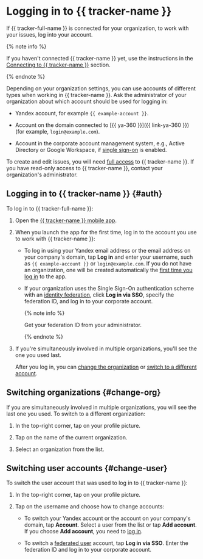 # Logging in to {{ tracker-name }}

If {{ tracker-full-name }} is connected for your organization, to work with your issues, log into your account.

{% note info %}

If you haven't connected {{ tracker-name }} yet, use the instructions in the [Connecting to {{ tracker-name }}](enable-tracker.md) section.

{% endnote %}

Depending on your organization settings, you can use accounts of different types when working in {{ tracker-name }}. Ask the administrator of your organization about which account should be used for logging in:

* Yandex account, for example `{{ example-account }}`.

* Account on the domain connected to [{{ ya-360 }}]({{ link-ya-360 }}) (for example, `login@example.com`).

* Account in the corporate account management system, e.g., Active Directory or Google Workspace, if [single sign-on](../../organization/concepts/add-federation.md) is enabled.

To create and edit issues, you will need [full access](../access.md) to {{ tracker-name }}. If you have read-only access to {{ tracker-name }}, contact your organization's administrator.

## Logging in to {{ tracker-name }} {#auth}

To log in to {{ tracker-full-name }}:

1. Open the [{{ tracker-name }} mobile app](../mobile.md).

1. When you launch the app for the first time, log in to the account you use to work with {{ tracker-name }}:

   * To log in using your Yandex email address or the email address on your company's domain, tap **Log in** and enter your username, such as `{{ example-account }}` or `login@example.com`. If you do not have an organization, one will be created automatically the [first time you log in](enable-tracker.md) to the app.

   * If your organization uses the Single Sign-On authentication scheme with an [identity federation](../add-users.md#federation), click **Log in via SSO**, specify the federation ID, and log in to your corporate account.

      {% note info %}

      Get your federation ID from your administrator.

      {% endnote %}

1. If you're simultaneously involved in multiple organizations, you'll see the one you used last.

   After you log in, you can [change the organization](#change-org) or [switch to a different account](#change-user).

## Switching organizations {#change-org}

If you are simultaneously involved in multiple organizations, you will see the last one you used. To switch to a different organization:

1. In the top-right corner, tap on your profile picture.

1. Tap on the name of the current organization.

1. Select an organization from the list.

## Switching user accounts {#change-user}

To switch the user account that was used to log in to {{ tracker-name }}:

1. In the top-right corner, tap on your profile picture.

1. Tap on the username and choose how to change accounts:

   * To switch your Yandex account or the account on your company's domain, tap **Account**. Select a user from the list or tap **Add account**. If you choose **Add account**, you need to [log in](#auth).

   * To switch a [federated user](../add-users.md#federation) account, tap **Log in via SSO**. Enter the federation ID and log in to your corporate account.

